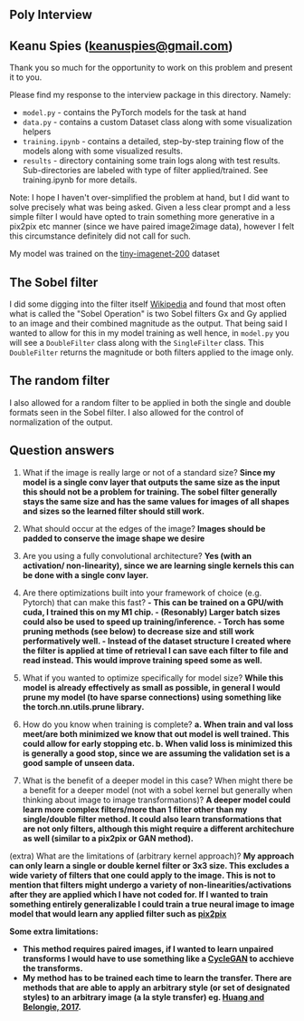 ## Poly Interview
## Keanu Spies (keanuspies@gmail.com)

Thank you so much for the opportunity to work on this problem and present it to you. 

Please find my response to the interview package in this directory. Namely:
- `model.py` - contains the PyTorch models for the task at hand
- `data.py` - contains a custom Dataset class along with some visualization helpers
- `training.ipynb` - contains a detailed, step-by-step training flow of the models along with some visualized results. 
- `results` - directory containing some train logs along with test results. Sub-directories are labeled with type of filter applied/trained. See training.ipynb for more details. 

Note: I hope I haven't over-simplified the problem at hand, but I did want to solve precisely what was being asked. Given a less clear prompt and a less simple filter I would have opted to train something more generative in a pix2pix etc manner (since we have paired image2image data), however I felt this circumstance definitely did not call for such. 

My model was trained on the [tiny-imagenet-200](https://huggingface.co/datasets/Maysee/tiny-imagenet) dataset

## The Sobel filter

I did some digging into the filter itself [Wikipedia](https://en.wikipedia.org/wiki/Sobel_operator) and found that most often what is called the "Sobel Operation" is two Sobel filters Gx and Gy applied to an image and their combined magnitude as the output. That being said I wanted to allow for this in my model training as well hence, in `model.py` you will see a `DoubleFilter` class along with the `SingleFilter` class. This `DoubleFilter` returns the magnitude or both filters applied to the image only. 

## The random filter

I also allowed for a random filter to be applied in both the single and double formats seen in the Sobel filter. I also allowed for the control of normalization of the output. 


## Question answers

1. What if the image is really large or not of a standard size?
    <b> Since my model is a single conv layer that outputs the same size as the input this should not be a problem for training. The sobel filter generally stays the same size and has the same values for images of all shapes and sizes so the learned filter should still work. </b>


2. What should occur at the edges of the image?
    <b> Images should be padded to conserve the image shape we desire </b>

3. Are you using a fully convolutional architecture?
    <b> Yes (with an activation/ non-linearity), since we are learning single kernels this can be done with a single conv layer. </b>

4. Are there optimizations built into your framework of choice (e.g. Pytorch) that can make this fast?
    <b> - This can be trained on a GPU/with cuda, I trained this on my M1 chip. 
        - (Resonably) Larger batch sizes could also be used to speed up training/inference. 
        - Torch has some pruning methods (see below) to decrease size and still work performatively well. 
        - Instead of the dataset structure I created where the filter is applied at time of retrieval I can save each filter to file and read instead. This would improve training speed some as well. 
    </b>

5. What if you wanted to optimize specifically for model size?
    <b>
        While this model is already effectively as small as possible, in general I would prune my model (to have sparse connections) using something like the torch.nn.utils.prune library. 
    </b>

6. How do you know when training is complete?
    <b> a. When train and val loss meet/are both minimized we know that out model is well trained. This could allow for early stopping etc.
        b. When valid loss is minimized this is generally a good stop, since we are assuming the validation set is a good sample of unseen data. 
     </b>

7. What is the benefit of a deeper model in this case? When might there be a benefit for a deeper model (not with a sobel kernel but generally when thinking about image to image transformations)?
    <b>
        A deeper model could learn more complex filters/more than 1 filter other than my single/double filter method. It could also learn transformations that are not only filters, although this might require a different architechure as well (similar to a pix2pix or GAN method). 
    </b>


(extra) What are the limitations of (arbitrary kernel approach)?
<b>
My approach can only learn a single or double kernel filter or 3x3 size. This excludes a wide variety of filters that one could apply to the image. This is not to mention that filters might undergo a variety of non-linearities/activations after they are applied which I have not coded for. If I wanted to train something entirely generalizable I could train a true neural image to image model that would learn any applied filter such as [pix2pix](https://phillipi.github.io/pix2pix/)

Some extra limitations: 
- This method requires paired images, if I wanted to learn unpaired transforms I would have to use something like a [CycleGAN](https://junyanz.github.io/CycleGAN/) to acchieve the transforms. 
- My method has to be trained each time to learn the transfer. There are methods that are able to apply an arbitrary style (or set of designated styles) to an arbitrary image (a la style transfer) eg. [Huang and Belongie, 2017](https://arxiv.org/pdf/1703.06868.pdf). 
</b> 
